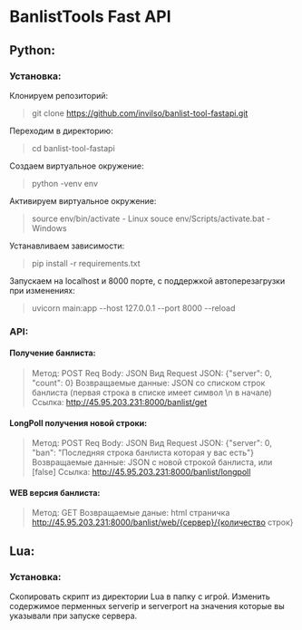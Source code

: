# BanlistTools Fast API
## Python:
### Установка:
Клонируем репозиторий:
>git clone https://github.com/invilso/banlist-tool-fastapi.git

Переходим в директорию:
>cd banlist-tool-fastapi

Создаем виртуальное окружение:
>python -venv env

Активируем виртуальное окружение:
>source env/bin/activate - Linux
souce env/Scripts/activate.bat - Windows

Устанавливаем зависимости:
>pip install -r requirements.txt

Запускаем на localhost и 8000 порте, с поддержкой автоперезагрузки при изменениях:
>uvicorn main:app --host 127.0.0.1 --port 8000 --reload

### API:
#### Получение банлиста:
>Метод: POST
Req Body: JSON
Вид Request JSON: {"server": 0, "count": 0}
Возвращаемые данные: JSON со списком строк банлиста (первая строка в списке имеет символ \n в начале)
Cсылка: http://45.95.203.231:8000/banlist/get

#### LongPoll получения новой строки:
>Метод: POST
Req Body: JSON
Вид Request JSON: {"server": 0, "ban": "Последняя строка банлиста которая у вас есть"}
Возвращаемые данные: JSON с новой строкой банлиста, или [false]
Ссылка: http://45.95.203.231:8000/banlist/longpoll

#### WEB версия банлиста:
>Метод: GET
Возвращаемые даные: html страничка
http://45.95.203.231:8000/banlist/web/{сервер}/{количество строк}

## Lua:
### Установка:
Скопировать скрипт из директории Lua в папку с игрой.
Изменить содержимое перменных serverip и serverport на значения которые вы указывали при запуске сервера.
